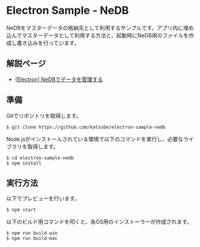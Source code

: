 # Electron Sample - NeDB
NeDBをマスターデータの格納先として利用するサンプルです。アプリ内に埋め込んでマスターデータとして利用する方法と、起動時にNeDB用のファイルを作成し書き込みを行っています。

## 解説ページ
* [[Electron] NeDBでデータを管理する](https://blog.katsubemakito.net/nodejs/electron/nedb-with-electron)

## 準備
Gitでリポジトリを取得します。
```shellsession
$ git clone https://github.com/katsube/electron-sample-nedb
```

Node.jsがインストールされている環境で以下のコマンドを実行し、必要なライブラリを取得します。
```shellsession
$ cd electron-sample-nedb
$ npm install
```

## 実行方法
以下でプレビューを行います。
```shellsession
$ npm start
```

以下のビルド用コマンドを叩くと、各OS用のインストーラーが作成されます。
```shellsession
$ npm run build-win
$ npm run build-mac
```
